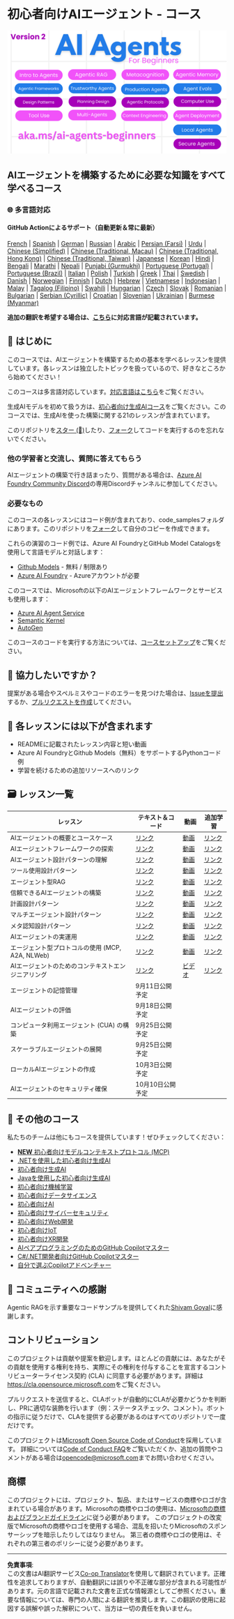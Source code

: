 <!--
CO_OP_TRANSLATOR_METADATA:
{
  "original_hash": "9cb9bf18040a36fb1d822b10e92e7c04",
  "translation_date": "2025-09-07T07:47:09+00:00",
  "source_file": "README.md",
  "language_code": "ja"
}
-->
# 初心者向けAIエージェント - コース

![初心者向け生成AI](../../translated_images/repo-thumbnailv2.06f4a48036fde647f6ba4eb19f5651babe59bb30e972748afb349e47725d7601.ja.png)

## AIエージェントを構築するために必要な知識をすべて学べるコース

### 🌐 多言語対応

#### GitHub Actionによるサポート（自動更新＆常に最新）

[French](../fr/README.md) | [Spanish](../es/README.md) | [German](../de/README.md) | [Russian](../ru/README.md) | [Arabic](../ar/README.md) | [Persian (Farsi)](../fa/README.md) | [Urdu](../ur/README.md) | [Chinese (Simplified)](../zh/README.md) | [Chinese (Traditional, Macau)](../mo/README.md) | [Chinese (Traditional, Hong Kong)](../hk/README.md) | [Chinese (Traditional, Taiwan)](../tw/README.md) | [Japanese](./README.md) | [Korean](../ko/README.md) | [Hindi](../hi/README.md) | [Bengali](../bn/README.md) | [Marathi](../mr/README.md) | [Nepali](../ne/README.md) | [Punjabi (Gurmukhi)](../pa/README.md) | [Portuguese (Portugal)](../pt/README.md) | [Portuguese (Brazil)](../br/README.md) | [Italian](../it/README.md) | [Polish](../pl/README.md) | [Turkish](../tr/README.md) | [Greek](../el/README.md) | [Thai](../th/README.md) | [Swedish](../sv/README.md) | [Danish](../da/README.md) | [Norwegian](../no/README.md) | [Finnish](../fi/README.md) | [Dutch](../nl/README.md) | [Hebrew](../he/README.md) | [Vietnamese](../vi/README.md) | [Indonesian](../id/README.md) | [Malay](../ms/README.md) | [Tagalog (Filipino)](../tl/README.md) | [Swahili](../sw/README.md) | [Hungarian](../hu/README.md) | [Czech](../cs/README.md) | [Slovak](../sk/README.md) | [Romanian](../ro/README.md) | [Bulgarian](../bg/README.md) | [Serbian (Cyrillic)](../sr/README.md) | [Croatian](../hr/README.md) | [Slovenian](../sl/README.md) | [Ukrainian](../uk/README.md) | [Burmese (Myanmar)](../my/README.md)

**追加の翻訳を希望する場合は、[こちら](https://github.com/Azure/co-op-translator/blob/main/getting_started/supported-languages.md)に対応言語が記載されています。**

## 🌱 はじめに

このコースでは、AIエージェントを構築するための基本を学べるレッスンを提供しています。各レッスンは独立したトピックを扱っているので、好きなところから始めてください！

このコースは多言語対応しています。[対応言語はこちら](../..)をご覧ください。

生成AIモデルを初めて扱う方は、[初心者向け生成AIコース](https://aka.ms/genai-beginners)をご覧ください。このコースでは、生成AIを使った構築に関する21のレッスンが含まれています。

このリポジトリを[スター (🌟)](https://docs.github.com/en/get-started/exploring-projects-on-github/saving-repositories-with-stars?WT.mc_id=academic-105485-koreyst)したり、[フォーク](https://github.com/microsoft/ai-agents-for-beginners/fork)してコードを実行するのを忘れないでください。

### 他の学習者と交流し、質問に答えてもらう

AIエージェントの構築で行き詰まったり、質問がある場合は、[Azure AI Foundry Community Discord](https://aka.ms/ai-agents/discord)の専用Discordチャンネルに参加してください。

### 必要なもの

このコースの各レッスンにはコード例が含まれており、code_samplesフォルダにあります。このリポジトリを[フォーク](https://github.com/microsoft/ai-agents-for-beginners/fork)して自分のコピーを作成できます。

これらの演習のコード例では、Azure AI FoundryとGitHub Model Catalogsを使用して言語モデルと対話します：

- [Github Models](https://aka.ms/ai-agents-beginners/github-models) - 無料 / 制限あり
- [Azure AI Foundry](https://aka.ms/ai-agents-beginners/ai-foundry) - Azureアカウントが必要

このコースでは、Microsoftの以下のAIエージェントフレームワークとサービスも使用します：

- [Azure AI Agent Service](https://aka.ms/ai-agents-beginners/ai-agent-service)
- [Semantic Kernel](https://aka.ms/ai-agents-beginners/semantic-kernel)
- [AutoGen](https://aka.ms/ai-agents/autogen)

このコースのコードを実行する方法については、[コースセットアップ](./00-course-setup/README.md)をご覧ください。

## 🙏 協力したいですか？

提案がある場合やスペルミスやコードのエラーを見つけた場合は、[Issueを提出](https://github.com/microsoft/ai-agents-for-beginners/issues?WT.mc_id=academic-105485-koreyst)するか、[プルリクエストを作成](https://github.com/microsoft/ai-agents-for-beginners/pulls?WT.mc_id=academic-105485-koreyst)してください。

## 📂 各レッスンには以下が含まれます

- READMEに記載されたレッスン内容と短い動画
- Azure AI FoundryとGithub Models（無料）をサポートするPythonコード例
- 学習を続けるための追加リソースへのリンク

## 🗃️ レッスン一覧

| **レッスン**                                 | **テキスト＆コード**                              | **動画**                                                    | **追加学習**                                                                         |
|----------------------------------------------|----------------------------------------------------|------------------------------------------------------------|----------------------------------------------------------------------------------------|
| AIエージェントの概要とユースケース           | [リンク](./01-intro-to-ai-agents/README.md)       | [動画](https://youtu.be/3zgm60bXmQk?si=z8QygFvYQv-9WtO1)   | [リンク](https://aka.ms/ai-agents-beginners/collection?WT.mc_id=academic-105485-koreyst) |
| AIエージェントフレームワークの探索           | [リンク](./02-explore-agentic-frameworks/README.md) | [動画](https://youtu.be/ODwF-EZo_O8?si=Vawth4hzVaHv-u0H)   | [リンク](https://aka.ms/ai-agents-beginners/collection?WT.mc_id=academic-105485-koreyst) |
| AIエージェント設計パターンの理解             | [リンク](./03-agentic-design-patterns/README.md)  | [動画](https://youtu.be/m9lM8qqoOEA?si=BIzHwzstTPL8o9GF)   | [リンク](https://aka.ms/ai-agents-beginners/collection?WT.mc_id=academic-105485-koreyst) |
| ツール使用設計パターン                      | [リンク](./04-tool-use/README.md)                 | [動画](https://youtu.be/vieRiPRx-gI?si=2z6O2Xu2cu_Jz46N)   | [リンク](https://aka.ms/ai-agents-beginners/collection?WT.mc_id=academic-105485-koreyst) |
| エージェント型RAG                           | [リンク](./05-agentic-rag/README.md)              | [動画](https://youtu.be/WcjAARvdL7I?si=gKPWsQpKiIlDH9A3)   | [リンク](https://aka.ms/ai-agents-beginners/collection?WT.mc_id=academic-105485-koreyst) |
| 信頼できるAIエージェントの構築               | [リンク](./06-building-trustworthy-agents/README.md) | [動画](https://youtu.be/iZKkMEGBCUQ?si=jZjpiMnGFOE9L8OK )  | [リンク](https://aka.ms/ai-agents-beginners/collection?WT.mc_id=academic-105485-koreyst) |
| 計画設計パターン                            | [リンク](./07-planning-design/README.md)          | [動画](https://youtu.be/kPfJ2BrBCMY?si=6SC_iv_E5-mzucnC)   | [リンク](https://aka.ms/ai-agents-beginners/collection?WT.mc_id=academic-105485-koreyst) |
| マルチエージェント設計パターン               | [リンク](./08-multi-agent/README.md)              | [動画](https://youtu.be/V6HpE9hZEx0?si=rMgDhEu7wXo2uo6g)   | [リンク](https://aka.ms/ai-agents-beginners/collection?WT.mc_id=academic-105485-koreyst) |
| メタ認知設計パターン                        | [リンク](./09-metacognition/README.md)            | [動画](https://youtu.be/His9R6gw6Ec?si=8gck6vvdSNCt6OcF)   | [リンク](https://aka.ms/ai-agents-beginners/collection?WT.mc_id=academic-105485-koreyst) |
| AIエージェントの実運用                      | [リンク](./10-ai-agents-production/README.md)     | [動画](https://youtu.be/l4TP6IyJxmQ?si=31dnhexRo6yLRJDl)   | [リンク](https://aka.ms/ai-agents-beginners/collection?WT.mc_id=academic-105485-koreyst) |
| エージェント型プロトコルの使用 (MCP, A2A, NLWeb) | [リンク](./11-agentic-protocols/README.md)        | [動画](https://youtu.be/X-Dh9R3Opn8)                       | [リンク](https://aka.ms/ai-agents-beginners/collection?WT.mc_id=academic-105485-koreyst) |
| AIエージェントのためのコンテキストエンジニアリング | [リンク](./12-context-engineering/README.md) | [ビデオ](https://youtu.be/F5zqRV7gEag) | [リンク](https://aka.ms/ai-agents-beginners/collection?WT.mc_id=academic-105485-koreyst) |
| エージェントの記憶管理 | 9月11日公開予定 | | |
| AIエージェントの評価 | 9月18日公開予定 | | |
| コンピュータ利用エージェント (CUA) の構築 | 9月25日公開予定 | | |
| スケーラブルエージェントの展開 | 9月25日公開予定 | | |
| ローカルAIエージェントの作成 | 10月3日公開予定 | | |
| AIエージェントのセキュリティ確保 | 10月10日公開予定 | | |

## 🎒 その他のコース

私たちのチームは他にもコースを提供しています！ぜひチェックしてください：

- [**NEW** 初心者向けモデルコンテキストプロトコル (MCP)](https://github.com/microsoft/mcp-for-beginners?WT.mc_id=academic-105485-koreyst)
- [.NETを使用した初心者向け生成AI](https://github.com/microsoft/Generative-AI-for-beginners-dotnet?WT.mc_id=academic-105485-koreyst)
- [初心者向け生成AI](https://github.com/microsoft/generative-ai-for-beginners?WT.mc_id=academic-105485-koreyst)
- [Javaを使用した初心者向け生成AI](https://github.com/microsoft/generative-ai-for-beginners-java?WT.mc_id=academic-105485-koreyst)
- [初心者向け機械学習](https://aka.ms/ml-beginners?WT.mc_id=academic-105485-koreyst)
- [初心者向けデータサイエンス](https://aka.ms/datascience-beginners?WT.mc_id=academic-105485-koreyst)
- [初心者向けAI](https://aka.ms/ai-beginners?WT.mc_id=academic-105485-koreyst)
- [初心者向けサイバーセキュリティ](https://github.com/microsoft/Security-101??WT.mc_id=academic-96948-sayoung)
- [初心者向けWeb開発](https://aka.ms/webdev-beginners?WT.mc_id=academic-105485-koreyst)
- [初心者向けIoT](https://aka.ms/iot-beginners?WT.mc_id=academic-105485-koreyst)
- [初心者向けXR開発](https://github.com/microsoft/xr-development-for-beginners?WT.mc_id=academic-105485-koreyst)
- [AIペアプログラミングのためのGitHub Copilotマスター](https://aka.ms/GitHubCopilotAI?WT.mc_id=academic-105485-koreyst)
- [C#/.NET開発者向けGitHub Copilotマスター](https://github.com/microsoft/mastering-github-copilot-for-dotnet-csharp-developers?WT.mc_id=academic-105485-koreyst)
- [自分で選ぶCopilotアドベンチャー](https://github.com/microsoft/CopilotAdventures?WT.mc_id=academic-105485-koreyst)

## 🌟 コミュニティへの感謝

Agentic RAGを示す重要なコードサンプルを提供してくれた[Shivam Goyal](https://www.linkedin.com/in/shivam2003/)に感謝します。

## コントリビューション

このプロジェクトは貢献や提案を歓迎します。ほとんどの貢献には、あなたがその貢献を使用する権利を持ち、実際にその権利を付与することを宣言するコントリビューターライセンス契約 (CLA) に同意する必要があります。詳細は<https://cla.opensource.microsoft.com>をご覧ください。

プルリクエストを送信すると、CLAボットが自動的にCLAが必要かどうかを判断し、PRに適切な装飾を行います（例：ステータスチェック、コメント）。ボットの指示に従うだけで、CLAを提供する必要があるのはすべてのリポジトリで一度だけです。

このプロジェクトは[Microsoft Open Source Code of Conduct](https://opensource.microsoft.com/codeofconduct/)を採用しています。
詳細については[Code of Conduct FAQ](https://opensource.microsoft.com/codeofconduct/faq/)をご覧いただくか、追加の質問やコメントがある場合は[opencode@microsoft.com](mailto:opencode@microsoft.com)までお問い合わせください。

## 商標

このプロジェクトには、プロジェクト、製品、またはサービスの商標やロゴが含まれている場合があります。Microsoftの商標やロゴの使用は、[Microsoftの商標およびブランドガイドライン](https://www.microsoft.com/legal/intellectualproperty/trademarks/usage/general)に従う必要があります。
このプロジェクトの改変版でMicrosoftの商標やロゴを使用する場合、混乱を招いたりMicrosoftのスポンサーシップを暗示したりしてはなりません。
第三者の商標やロゴの使用は、それぞれの第三者のポリシーに従う必要があります。

---

**免責事項**:  
この文書はAI翻訳サービス[Co-op Translator](https://github.com/Azure/co-op-translator)を使用して翻訳されています。正確性を追求しておりますが、自動翻訳には誤りや不正確な部分が含まれる可能性があります。元の言語で記載された文書を正式な情報源としてご参照ください。重要な情報については、専門の人間による翻訳を推奨します。この翻訳の使用に起因する誤解や誤った解釈について、当方は一切の責任を負いません。